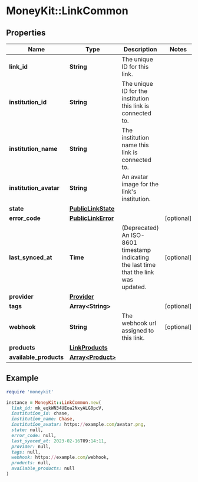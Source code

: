 # MoneyKit::LinkCommon

## Properties

| Name | Type | Description | Notes |
| ---- | ---- | ----------- | ----- |
| **link_id** | **String** | The unique ID for this link. |  |
| **institution_id** | **String** | The unique ID for the institution this link is connected to. |  |
| **institution_name** | **String** | The institution name this link is connected to. |  |
| **institution_avatar** | **String** | An avatar image for the link&#39;s institution. |  |
| **state** | [**PublicLinkState**](PublicLinkState.md) |  |  |
| **error_code** | [**PublicLinkError**](PublicLinkError.md) |  | [optional] |
| **last_synced_at** | **Time** | (Deprecated) An ISO-8601 timestamp indicating the last time that the link was updated. | [optional] |
| **provider** | [**Provider**](Provider.md) |  |  |
| **tags** | **Array&lt;String&gt;** |  | [optional] |
| **webhook** | **String** | The webhook url assigned to this link. | [optional] |
| **products** | [**LinkProducts**](LinkProducts.md) |  |  |
| **available_products** | [**Array&lt;Product&gt;**](Product.md) |  |  |

## Example

```ruby
require 'moneykit'

instance = MoneyKit::LinkCommon.new(
  link_id: mk_eqkWN34UEoa2NxyALG8pcV,
  institution_id: chase,
  institution_name: Chase,
  institution_avatar: https://example.com/avatar.png,
  state: null,
  error_code: null,
  last_synced_at: 2023-02-16T09:14:11,
  provider: null,
  tags: null,
  webhook: https://example.com/webhook,
  products: null,
  available_products: null
)
```

